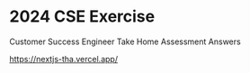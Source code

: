 # 2024 CSE Exercise

Customer Success Engineer Take Home Assessment Answers

https://nextjs-tha.vercel.app/
